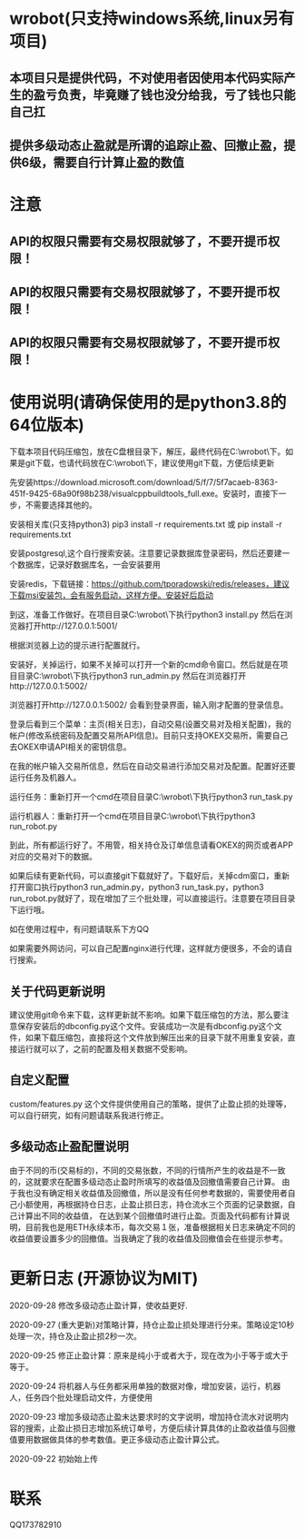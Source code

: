 # wrobot(只支持windows系统,linux另有项目)

## 本项目只是提供代码，不对使用者因使用本代码实际产生的盈亏负责，毕竟赚了钱也没分给我，亏了钱也只能自己扛

## 提供多级动态止盈就是所谓的追踪止盈、回撤止盈，提供6级，需要自行计算止盈的数值

# 注意

## API的权限只需要有交易权限就够了，不要开提币权限！

## API的权限只需要有交易权限就够了，不要开提币权限！

## API的权限只需要有交易权限就够了，不要开提币权限！

# 使用说明(请确保使用的是python3.8的64位版本)

下载本项目代码压缩包，放在C盘根目录下，解压，最终代码在C:\wrobot\下。如果是git下载，也请代码放在C:\wrobot\下，建议使用git下载，方便后续更新

先安装https://download.microsoft.com/download/5/f/7/5f7acaeb-8363-451f-9425-68a90f98b238/visualcppbuildtools_full.exe。安装时，直接下一步，不需要选择其他的。

安装相关库(只支持python3)  pip3 install -r requirements.txt 或 pip install -r requirements.txt

安装postgresql,这个自行搜索安装。注意要记录数据库登录密码，然后还要建一个数据库，记录好数据库名，一会安装要用

安装redis，下载链接：https://github.com/tporadowski/redis/releases，建议下载msi安装包，会有服务启动，这样方便。安装好后启动

到这，准备工作做好。在项目目录C:\wrobot\下执行python3 install.py  然后在浏览器打开http://127.0.0.1:5001/ 

根据浏览器上边的提示进行配置就行。

安装好，关掉运行，如果不关掉可以打开一个新的cmd命令窗口。然后就是在项目目录C:\wrobot\下执行python3 run_admin.py  然后在浏览器打开http://127.0.0.1:5002/

浏览器打开http://127.0.0.1:5002/ 会看到登录界面，输入刚才配置的登录信息。

登录后看到三个菜单：主页(相关日志)，自动交易(设置交易对及相关配置)，我的帐户(修改系统密码及配置交易所API信息)。目前只支持OKEX交易所，需要自己去OKEX申请API相关的密钥信息。

在我的帐户输入交易所信息，然后在自动交易进行添加交易对及配置。配置好还要运行任务及机器人。

运行任务：重新打开一个cmd在项目目录C:\wrobot\下执行python3 run_task.py

运行机器人：重新打开一个cmd在项目目录C:\wrobot\下执行python3 run_robot.py

到此，所有都运行好了。不用管，相关持仓及订单信息请看OKEX的网页或者APP对应的交易对下的数据。

如果后续有更新代码，可以直接git下载就好了。下载好后，关掉cdm窗口，重新打开窗口执行python3 run_admin.py，python3 run_task.py，python3 run_robot.py就好了，现在增加了三个批处理，可以直接运行。注意要在项目目录下运行哦。

如在使用过程中，有问题请联系下方QQ

如果需要外网访问，可以自己配置nginx进行代理，这样就方便很多，不会的请自行搜索。

## 关于代码更新说明
建议使用git命令来下载，这样更新就不影响。如果下载压缩包的方法，那么要注意保存安装后的dbconfig.py这个文件。安装成功一次是有dbconfig.py这个文件，如果下载压缩包，直接将这个文件放到解压出来的目录下就不用重复安装，直接运行就可以了，之前的配置及相关数据不受影响。

## 自定义配置

custom/features.py 这个文件提供使用自己的策略，提供了止盈止损的处理等，可以自行研究，如有问题请联系我进行修正。

## 多级动态止盈配置说明

由于不同的币(交易标的)，不同的交易张数，不同的行情所产生的收益是不一致的，这就要求在配置多级动态止盈时所填写的收益值及回撤值需要自己计算。
由于我也没有确定相关收益值及回撤值，所以是没有任何参考数据的，需要使用者自己小额使用，再根据持仓日志，止盈止损日志，持仓流水三个页面的记录数据，自己计算出不同的收益值，
在达到某个回撤值时进行止盈。页面及代码都有计算说明，目前我也是用ETH永续本币，每次交易１张，准备根据相关日志来确定不同的收益值要设置多少的回撤值。当我确定了我的收益值及回撤值会在些提示参考。

# 更新日志  (开源协议为MIT)
2020-09-28  修改多级动态止盈计算，使收益更好.

2020-09-27  (重大更新)对策略计算，持仓止盈止损处理进行分来。策略设定10秒处理一次，持仓及止盈止损2秒一次。

2020-09-25  修正止盈计算：原来是纯小于或者大于，现在改为小于等于或大于等于。

2020-09-24  将机器人与任务都采用单独的数据对像，增加安装，运行，机器人，任务四个批处理启动文件，方便使用

2020-09-23  增加多级动态止盈未达要求时的文字说明，增加持仓流水对说明内容的搜索，止盈止损日志增加系统订单号，方便后续计算具体的止盈收益值与回撤值要用数据做具体的参考数值。更正多级动态止盈计算公式。

2020-09-22  初始始上传


# 联系

QQ173782910
